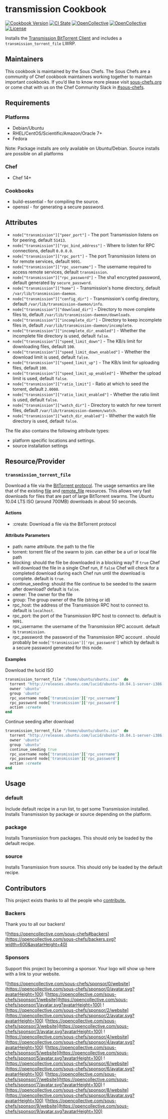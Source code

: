 # transmission Cookbook

[![Cookbook Version](https://img.shields.io/cookbook/v/transmission.svg)](https://supermarket.chef.io/cookbooks/transmission)
[![CI State](https://github.com/sous-chefs/transmission/workflows/ci/badge.svg)](https://github.com/sous-chefs/transmission/actions?query=workflow%3Aci)
[![OpenCollective](https://opencollective.com/sous-chefs/backers/badge.svg)](#backers)
[![OpenCollective](https://opencollective.com/sous-chefs/sponsors/badge.svg)](#sponsors)
[![License](https://img.shields.io/badge/License-Apache%202.0-green.svg)](https://opensource.org/licenses/Apache-2.0)

Installs the [Transmission BitTorrent Client](http://www.transmissionbt.com) and includes a `transmission_torrent_file` LWRP.

## Maintainers

This cookbook is maintained by the Sous Chefs. The Sous Chefs are a community of Chef cookbook maintainers working together to maintain important cookbooks. If you’d like to know more please visit [sous-chefs.org](https://sous-chefs.org/) or come chat with us on the Chef Community Slack in [#sous-chefs](https://chefcommunity.slack.com/messages/C2V7B88SF).

## Requirements

### Platforms

- Debian/Ubuntu
- RHEL/CentOS/Scientific/Amazon/Oracle 7+
- Fedora

Note: Package installs are only available on Ubuntu/Debian. Source installs are possible on all platforms

### Chef

- Chef 14+

### Cookbooks

- build-essential - for compiling the source.
- openssl - for generating a secure password.

## Attributes

- `node["transmission"]["peer_port"]` - The port Transmission listens on for peering, default `51413`.
- `node["transmission"]["rpc_bind_address"]` - Where to listen for RPC connections, default `0.0.0.0`.
- `node["transmission"]["rpc_port"]` - The port Transmission listens on for remote services, default `9091`.
- `node["transmission"]["rpc_username"]` - The username required to access remote services, default `transmission`.
- `node["transmission"]["rpc_password"]` - The sha1 encrypted password, default generated by `secure_password`.
- `node["transmission"]["home"]` - Transmission's home directory, default `/var/lib/transmission-daemon`.
- `node["transmission"]["config_dir"]` - Transmission's config directory, default `/var/lib/transmission-daemon/info`.
- `node["transmission"]["download_dir"]` - Directory to move complete files to, default `/var/lib/transmission-daemon/downloads`.
- `node["transmission"]["incomplete_dir"]` - Directory to keep incomplete files in, default `/var/lib/transmission-daemon/incomplete`.
- `node["transmission"]["incomplete_dir_enabled"]` - Whether the incomplete file directory is used, default `false`.
- `node["transmission"]["speed_limit_down"]` - The KB/s limit for downloading files, default `100`.
- `node["transmission"]["speed_limit_down_enabled"]` - Whether the download limit is used, default `false`.
- `node["transmission"]["speed_limit_up"]` - The KB/s limit for uploading files, default `100`.
- `node["transmission"]["speed_limit_up_enabled"]` - Whether the upload limit is used, default `false`.
- `node["transmission"]["ratio_limit"]` - Ratio at which to seed the torrent, default `2.0000`.
- `node["transmission"]["ratio_limit_enabled"]` - Whether the ratio limit is used, default `false`.
- `node["transmission"]["watch_dir"]` - Directory to watch for new torrent files, default `/var/lib/transmission-daemon/watch`.
- `node["transmission"]["watch_dir_enabled"]` - Whether the watch file directory is used, default `false`.

The file also contains the following attribute types:

- platform specific locations and settings.
- source installation settings

## Resource/Provider

### `transmission_torrent_file`

Download a file via the [BitTorrent protocol](http://en.wikipedia.org/wiki/BitTorrent). The usage semantics are like that of the existing [file](http://wiki.chef.io/display/chef/Resources#Resources-File) and [remote_file](http://wiki.chef.io/display/chef/Resources#Resources-RemoteFile) resources. This allows very fast downloads for files that are part of large BitTorrent swarms. The Ubuntu 10.04 LTS ISO (around 700MB) downloads in about 50 seconds.

#### Actions

- :create: Download a file via the BitTorrent protocol

#### Attribute Parameters

- path: name attribute. the path to the file
- torrent: torrent file of the swarm to join. can either be a url or local file path
- blocking: should the file be downloaded in a blocking way? If `true` Chef will download the file in a single Chef run, if `false` Chef will check for a completed download during each Chef run until the download is complete. default is `true`.
- continue_seeding: should the file continue to be seeded to the swarm after download? default is `false`.
- owner: The owner for the file
- group: The group owner of the file (string or id)
- rpc_host: the address of the Transmission RPC host to connect to. default is `localhost`.
- rpc_port: the port of the Transmission RPC host to connect to. default is `9091`.
- rpc_username: the username of the Transmission RPC account. default is `transmission`.
- rpc_password: the password of the Transmission RPC account . should probably be `node['transmission']['rpc_password']` which by default is a secure password generated for this node.

#### Examples

Download the lucid ISO

```ruby
transmission_torrent_file "/home/ubuntu/ubuntu.iso"  do
  torrent "http://releases.ubuntu.com/lucid/ubuntu-10.04.1-server-i386.iso.torrent"
  owner 'ubuntu'
  group 'ubuntu'
  rpc_username node['transmission']['rpc_username']
  rpc_password node['transmission']['rpc_password']
  action :create
end
```

Continue seeding after download

```ruby
transmission_torrent_file "/home/ubuntu/ubuntu.iso"  do
  torrent "http://releases.ubuntu.com/lucid/ubuntu-10.04.1-server-i386.iso.torrent"
  owner 'ubuntu'
  group 'ubuntu'
  continue_seeding true
  rpc_username node['transmission']['rpc_username']
  rpc_password node['transmission']['rpc_password']
  action :create
end
```

## Usage

### default

Include default recipe in a run list, to get some Transmission installed. Installs Transmission by package or source depending on the platform.

### package

Installs Transmission from packages. This should only be loaded by the default recipe.

### source

Installs Transmission from source. This should only be loaded by the default recipe.

## Contributors

This project exists thanks to all the people who [contribute.](https://opencollective.com/sous-chefs/contributors.svg?width=890&button=false)

### Backers

Thank you to all our backers!

![https://opencollective.com/sous-chefs#backers](https://opencollective.com/sous-chefs/backers.svg?width=600&avatarHeight=40)

### Sponsors

Support this project by becoming a sponsor. Your logo will show up here with a link to your website.

![https://opencollective.com/sous-chefs/sponsor/0/website](https://opencollective.com/sous-chefs/sponsor/0/avatar.svg?avatarHeight=100)
![https://opencollective.com/sous-chefs/sponsor/1/website](https://opencollective.com/sous-chefs/sponsor/1/avatar.svg?avatarHeight=100)
![https://opencollective.com/sous-chefs/sponsor/2/website](https://opencollective.com/sous-chefs/sponsor/2/avatar.svg?avatarHeight=100)
![https://opencollective.com/sous-chefs/sponsor/3/website](https://opencollective.com/sous-chefs/sponsor/3/avatar.svg?avatarHeight=100)
![https://opencollective.com/sous-chefs/sponsor/4/website](https://opencollective.com/sous-chefs/sponsor/4/avatar.svg?avatarHeight=100)
![https://opencollective.com/sous-chefs/sponsor/5/website](https://opencollective.com/sous-chefs/sponsor/5/avatar.svg?avatarHeight=100)
![https://opencollective.com/sous-chefs/sponsor/6/website](https://opencollective.com/sous-chefs/sponsor/6/avatar.svg?avatarHeight=100)
![https://opencollective.com/sous-chefs/sponsor/7/website](https://opencollective.com/sous-chefs/sponsor/7/avatar.svg?avatarHeight=100)
![https://opencollective.com/sous-chefs/sponsor/8/website](https://opencollective.com/sous-chefs/sponsor/8/avatar.svg?avatarHeight=100)
![https://opencollective.com/sous-chefs/sponsor/9/website](https://opencollective.com/sous-chefs/sponsor/9/avatar.svg?avatarHeight=100)
